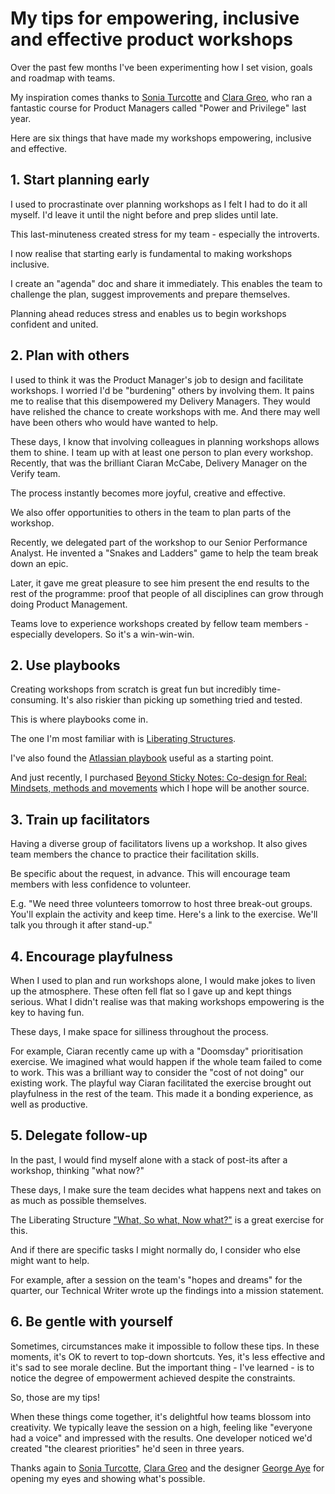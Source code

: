 # My tips for empowering, inclusive and effective product workshops

Over the past few months I've been experimenting how I set vision, goals and roadmap with teams.

My inspiration comes thanks to [Sonia Turcotte](https://twitter.com/sonia_turcotte) and [Clara Greo](https://twitter.com/claragt), who ran a fantastic course for Product Managers called "Power and Privilege" last year.

Here are six things that have made my workshops empowering, inclusive and effective.

## 1. Start planning early

I used to procrastinate over planning workshops as I felt I had to do it all myself. I'd leave it until the night before and prep slides until late.

This last-minuteness created stress for my team - especially the introverts. 

I now realise that starting early is fundamental to making workshops inclusive. 

I create an "agenda" doc and share it immediately. This enables the team to challenge the plan, suggest improvements and prepare themselves.

Planning ahead reduces stress and enables us to begin workshops confident and united.

## 2. Plan with others

I used to think it was the Product Manager's job to design and facilitate workshops. I worried I'd be "burdening" others by involving them. It pains me to realise that this disempowered my Delivery Managers. They would have relished the chance to create workshops with me. And there may well have been others who would have wanted to help.

These days, I know that involving colleagues in planning workshops allows them to shine. I team up with at least one person to plan every workshop. Recently, that was the brilliant Ciaran McCabe, Delivery Manager on the Verify team.

The process instantly becomes more joyful, creative and effective.

We also offer opportunities to others in the team to plan parts of the workshop.

Recently, we delegated part of the workshop to our Senior Performance Analyst. He invented a "Snakes and Ladders" game to help the team break down an epic. 

Later, it gave me great pleasure to see him present the end results to the rest of the programme: proof that people of all disciplines can grow through doing Product Management.

Teams love to experience workshops created by fellow team members - especially developers. So it's a win-win-win.

## 2. Use playbooks

Creating workshops from scratch is great fun but incredibly time-consuming. It's also riskier than picking up something tried and tested.

This is where playbooks come in.

The one I'm most familiar with is [Liberating Structures](https://www.liberatingstructures.com/). 

I've also found the [Atlassian playbook](https://www.atlassian.com/team-playbook) useful as a starting point. 

And just recently, I purchased [Beyond Sticky Notes: Co-design for Real: Mindsets, methods and movements](https://www.beyondstickynotes.com/tellmemore) which I hope will be another source.

## 3. Train up facilitators

Having a diverse group of facilitators livens up a workshop. It also gives team members the chance to practice their facilitation skills.

Be specific about the request, in advance. This will encourage team members with less confidence to volunteer.

E.g. "We need three volunteers tomorrow to host three break-out groups. You'll explain the activity and keep time. Here's a link to the exercise. We'll talk you through it after stand-up."

## 4. Encourage playfulness

When I used to plan and run workshops alone, I would make jokes to liven up the atmosphere. These often fell flat so I gave up and kept things serious. What I didn't realise was that making workshops empowering is the key to having fun.

These days, I make space for silliness throughout the process. 

For example, Ciaran recently came up with a "Doomsday" prioritisation exercise. We imagined what would happen if the whole team failed to come to work. This was a brilliant way to consider the "cost of not doing" our existing work. The playful way Ciaran facilitated the exercise brought out playfulness in the rest of the team. This made it a bonding experience, as well as productive.

## 5. Delegate follow-up

In the past, I would find myself alone with a stack of post-its after a workshop, thinking "what now?" 

These days, I make sure the team decides what happens next and takes on as much as possible themselves.

The Liberating Structure ["What, So what, Now what?"](https://www.liberatingstructures.com/9-what-so-what-now-what-w/) is a great exercise for this.

And if there are specific tasks I might normally do, I consider who else might want to help. 

For example, after a session on the team's "hopes and dreams" for the quarter, our Technical Writer wrote up the findings into a mission statement.

## 6. Be gentle with yourself

Sometimes, circumstances make it impossible to follow these tips. In these moments, it's OK to revert to top-down shortcuts. Yes, it's less effective and it's sad to see morale decline. But the important thing - I've learned - is to notice the degree of empowerment achieved despite the constraints. 

So, those are my tips!

When these things come together, it's delightful how teams blossom into creativity. We typically leave the session on a high, feeling like "everyone had a voice" and impressed with the results. One developer noticed we'd created "the clearest priorities" he'd seen in three years.

Thanks again to [Sonia Turcotte](https://twitter.com/sonia_turcotte), [Clara Greo](https://twitter.com/claragt) and the designer [George Aye](https://medium.com/greater-good-studio/design-educations-big-gap-understanding-the-role-of-power-1ee1756b7f08) for opening my eyes and showing what's possible.
